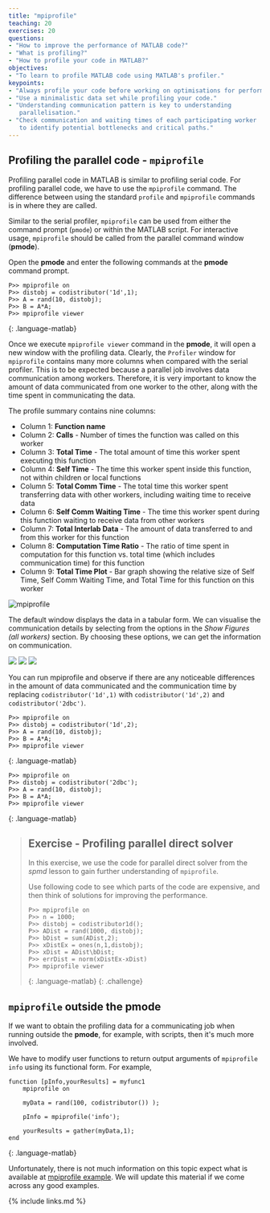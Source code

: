 ```yaml
---
title: "mpiprofile"
teaching: 20
exercises: 20
questions:
- "How to improve the performance of MATLAB code?"
- "What is profiling?"
- "How to profile your code in MATLAB?"
objectives:
- "To learn to profile MATLAB code using MATLAB's profiler."
keypoints:
- "Always profile your code before working on optimisations for performance."
- "Use a minimalistic data set while profiling your code."
- "Understanding communication pattern is key to understanding
   parallelisation."
- "Check communication and waiting times of each participating worker
   to identify potential bottlenecks and critical paths."
---
```

## Profiling the parallel code - `mpiprofile`
Profiling parallel code in MATLAB is similar to profiling
serial code. For profiling parallel code, we have to use the
`mpiprofile` command. The difference between using the standard
`profile` and `mpiprofile` commands is in where they are called.

Similar to the serial profiler, `mpiprofile` can be used from
either the command prompt (`pmode`) or within the MATLAB script.
For interactive usage, `mpiprofile` should be called from the
parallel command window (**pmode**).

Open the **pmode** and enter the following commands at the **pmode** 
command prompt.

~~~
P>> mpiprofile on
P>> distobj = codistributor('1d',1);
P>> A = rand(10, distobj);
P>> B = A*A;
P>> mpiprofile viewer
~~~
{: .language-matlab}


Once we execute `mpiprofile viewer` command in the **pmode**,
it will open a new window with the profiling data. Clearly, the 
`Profiler` window for `mpiprofile` contains many more columns
when compared with the serial profiler. This is to be expected
because a parallel job involves data communication among workers.
Therefore, it is very important to know the amount of data 
communicated from one worker to the other, along with the time
spent in communicating the data.

The profile summary contains nine columns:
* Column 1: **Function name**
* Column 2: **Calls** - Number of times the function was called on this worker
* Column 3: **Total Time** - The total amount of time this worker spent executing this function
* Column 4: **Self Time** - The time this worker spent inside this function, not within children or local functions
* Column 5: **Total Comm Time** - The total time this worker spent transferring data with other workers, including waiting time to receive data
* Column 6: **Self Comm Waiting Time** - The time this worker spent during this function waiting to receive data from other workers
* Column 7: **Total Interlab Data** - The amount of data transferred to and from this worker for this function
* Column 8: **Computation Time Ratio** - The ratio of time spent in computation for this function vs. total time (which includes communication time) for this function
* Column 9: **Total Time Plot** - Bar graph showing the relative size of Self Time, Self Comm Waiting Time, and Total Time for this function on this worker

![mpiprofile](../fig/mpiprofile-ex1-defaultdistr-1.png)

The default window displays the data in a tabular form. We can visualise the
communication details by selecting from the options in the *Show Figures (all workers)*
section. By choosing these options, we can get the information on
communication.

![](../fig/mpiprofile-ex1-defaultdistr-2.png)
![](../fig/mpiprofile-ex1-defaultdistr-3.png)
![](../fig/mpiprofile-ex1-defaultdistr-4.png)

You can run mpiprofile and observe if there are any 
noticeable differences in the amount of data communicated
and the communication time by replacing `codistributor('1d',1)`
with `codistributor('1d',2)` and `codistributor('2dbc')`.

~~~
P>> mpiprofile on
P>> distobj = codistributor('1d',2);
P>> A = rand(10, distobj);
P>> B = A*A;
P>> mpiprofile viewer
~~~
{: .language-matlab}

~~~
P>> mpiprofile on
P>> distobj = codistributor('2dbc');
P>> A = rand(10, distobj);
P>> B = A*A;
P>> mpiprofile viewer
~~~
{: .language-matlab}


> ## Exercise - Profiling parallel direct solver
> In this exercise, we use the code for parallel direct
> solver from the *spmd* lesson to gain further 
> understanding of `mpiprofile`.
>
> Use following code
> to see which parts of the code are expensive, and 
> then think of solutions for improving the performance.
> ~~~
> P>> mpiprofile on
> P>> n = 1000;
> P>> distobj = codistributor1d();
> P>> ADist = rand(1000, distobj);
> P>> bDist = sum(ADist,2);
> P>> xDistEx = ones(n,1,distobj);
> P>> xDist = ADist\bDist;
> P>> errDist = norm(xDistEx-xDist)
> P>> mpiprofile viewer
> ~~~
> {: .language-matlab}
{: .challenge}


## `mpiprofile` outside the **pmode**
If we want to obtain the profiling data for a communicating job when 
running outside the **pmode**, for example, with scripts, 
then it's much more involved.

We have to modify user functions to return 
output arguments of `mpiprofile info` using its functional form. For example,

~~~
function [pInfo,yourResults] = myfunc1
    mpiprofile on

    myData = rand(100, codistributor()) );

    pInfo = mpiprofile('info');

    yourResults = gather(myData,1);
end
~~~
{: .language-matlab}

Unfortunately, there is not much information on this topic expect what is available
at [mpiprofile example](https://uk.mathworks.com/help/parallel-computing/mpiprofile.html).
We will update this material if we come across any good examples.

{% include links.md %}

